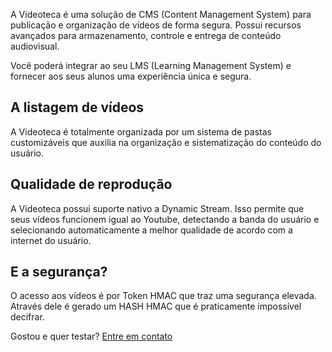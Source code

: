 A Videoteca é uma solução de CMS (Content Management System) para publicação e organização de vídeos de forma segura. Possui recursos avançados para armazenamento, controle e entrega de conteúdo audiovisual.

Você poderá integrar ao seu LMS (Learning Management System) e fornecer aos seus alunos uma experiência única e segura.

## A listagem de vídeos
A Videoteca é totalmente organizada por um sistema de pastas customizáveis que auxilia na organização e sistematização do conteúdo do usuário.

##  Qualidade de reprodução
A Videoteca possui suporte nativo a Dynamic Stream. Isso permite que seus vídeos funcionem igual ao Youtube, detectando a banda do usuário e selecionando automaticamente a melhor qualidade de acordo com a internet do usuário.

## E a segurança?
O acesso aos vídeos é por Token HMAC que traz uma segurança elevada. Através dele é gerado um HASH HMAC que é praticamente impossível decifrar.

Gostou e quer testar? [Entre em contato](https://www.videofront.com.br/br/Contato)